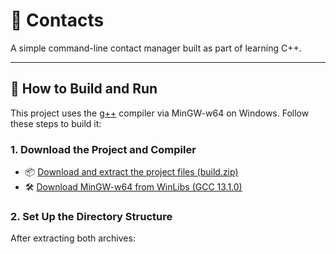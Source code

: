 # 📇 Contacts

A simple command-line contact manager built as part of learning C++.

---

## 🔧 How to Build and Run

This project uses the [g++](https://gcc.gnu.org/) compiler via MinGW-w64 on Windows. Follow these steps to build it:

### 1. Download the Project and Compiler

- 📦 [Download and extract the project files (build.zip)](link-to-build/build.zip)
- 🛠 [Download MinGW-w64 from WinLibs (GCC 13.1.0)](https://github.com/brechtsanders/winlibs_mingw/releases/download/13.1.0-16.0.5-11.0.0-ucrt-r5/winlibs-x86_64-posix-seh-gcc-13.1.0-mingw-w64ucrt-11.0.0-r5.7z)

### 2. Set Up the Directory Structure

After extracting both archives:

